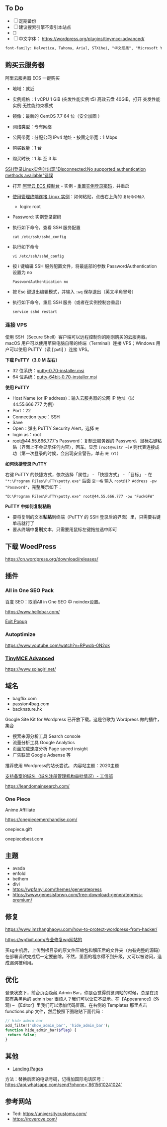 

## To Do

- [ ] 定期备份
- [ ] 建议搜索引擎不索引本站点 
- [ ] 
- [ ] 中文字体： https://wordpress.org/plugins/tinymce-advanced/ 

```html
font-family: Helvetica, Tahoma, Arial, STXihei, "华文细黑", "Microsoft YaHei", "微软雅黑", SimSun, "宋体", Heiti, "黑体", sans-serif;
```



## 购买云服务器

阿里云服务器 ECS 一键购买 

- 地域：就近

- 实例规格：1 vCPU 1 GiB (突发性能实例 t5)  高效云盘 40GiB，打开 突发性能实例 无性能约束模式

- 镜像：最新的 CentOS 7.7 64 位（安全加固 ）

- 网络类型：专有网络

- 公网带宽：分配公网 IPv4 地址 - 按固定带宽：1 Mbps

- 购买数量：1 台

- 购买时长：1 年 至 3 年



[SSH登录Linux实例时出现"Disconnected:No supported authentication methods available"错误](https://help.aliyun.com/knowledge_detail/41489.html)

- 打开 [阿里云 ECS 控制台](https://ecs.console.aliyun.com/) -  实例 - [重置实例登录密码](https://help.aliyun.com/document_detail/25439.html)，并重启

- [使用管理终端连接 Linux 实例](https://help.aliyun.com/document_detail/25433.html)：如何粘贴，点击右上角的 `复制命令输入`
	
	- login: root
- Password: 实例登录密码
	
- 执行如下命令，查看 SSH 服务配置

	```
	cat /etc/ssh/sshd_config
	```
	
- 执行如下命令

	```
	vi /etc/ssh/sshd_config 
	```

- 按 i 键编辑 SSH 服务配置文件，将最底部的参数 PasswordAuthentication 设置为 no

	```
	PasswordAuthentication no
	```

- 按 Esc 键退出编辑模式，并输入 `:wq` 保存退出（英文半角冒号）

-  执行如下命令，重启 SSH 服务（或者在实例控制台重启）

	```
	service sshd restart
	```

	



### 连接 VPS

使用 SSH（Secure Shell）客户端可以远程控制你的刚刚购买的云服务器。macOS 用户可以使用苹果电脑自带的终端（Terminal）连接 VPS；Windows 用户可以使用 PuTTY（读 [ˈpʌti] ）连接 VPS。

**下载 PuTTY（3.0 M 左右）**

- 32 位系统：[putty-0.70-installer.msi](https://the.earth.li/~sgtatham/putty/latest/w32/putty-0.73-installer.msi)
- 64 位系统：[putty-64bit-0.70-installer.msi](https://the.earth.li/~sgtatham/putty/latest/w64/putty-64bit-0.73-installer.msi)



**使用 PuTTY**

- Host Name (or IP address)：输入云服务器的公网 IP 地址（以 44.55.666.777 为例）
- Port：22
- Connection type：SSH
- Save
- Open：弹出 PuTTY Security Alert，选择 `是`
- login as：root
- root@44.55.666.777's Password：复制云服务器的 Password，鼠标右键粘贴（界面上不会显示任何内容），回车。显示 `[root@vultr ~]#` 则代表连接成功（第一次登录的时候，会出现安全警告，单击 `是（Y）`）



**如何快捷登录 PuTTY**

右键 PuTTY 的快捷方式，依次选择「属性」 - 「快捷方式」 - 「目标」 - 在 `"*:\Program Files\PuTTY\putty.exe"` 后面 `空一格` 输入 `root@IP Address -pw "Password"`，完整展示如下：

```
"D:\Program Files\PuTTY\putty.exe" root@44.55.666.777 -pw "FuckGFW"
```





**PuTTY 中如何复制粘贴**

- 要将复制的文本**粘贴**到终端（PuTTY 的 SSH 登录后的界面）里，只需要右键单击就行了
- 要从终端中**复制**文本，只需要用鼠标左键拖拉选中即可





## 下载 WoedPress

 https://cn.wordpress.org/download/releases/ 





## 插件



### All in One SEO Pack

百度 SEO：取消All in One SEO 中 noindex设置。





https://www.hellobar.com/



[Exit Popup](https://cn.wordpress.org/plugins/exit-popup/)







### Autoptimize

 https://www.youtube.com/watch?v=RPwob-0N2ok 





### [TinyMCE Advanced](https://wordpress.org/plugins/tinymce-advanced/)




https://www.solagirl.net/


## 域名

- bagflix.com
- passion4bag.com
- backnature.hk


Google Site Kit for Wordpress 已开放下载。这是谷歌为 Wordpress 做的插件，集合 

- 搜索来源分析工具 Search console 
- 流量分析工具 Google Analytics
- 页面加载速度分析 Page speed insight
- 广告联盟 Google Adsense 等

推荐使用 Wordpress的站长尝试。
内容站主题：2020主题

[支持备案的域名（域名注册管理机构审批情况）- 工信部](http://xn--eqrt2g.xn--vuq861b/#)





https://leandomainsearch.com/



### One Piece

Anime Affiliate



https://onepiecemerchandise.com/

onepiece.gift

onepiecebest.com





## 主题


- avada
- enfold
- bethem
- divi
- https://wpfanyi.com/themes/generatepress
- https://www.genesisforwp.com/free-download-generatepress-premium/


## 修复

https://www.imzhanghaoyu.com/how-to-protect-wordpress-from-hacker/


https://wpfixit.com/专业修复wp网站的



买sg主机后，上传到根目录的原文件压缩包和解压后的文件夹（内有完整的源码）在部署调试完成后一定要删除。不然，里面的程序得不到升级，又可以被访问，造成漏洞被利用。









## 优化



登录状态下，前台页面隐藏 Admin Bar，你是否觉得浏览网站的时候，总是在顶部有条黑色的 admin bar 很烦人？我们可以让它不显示。在【Appearance】(外观) – 【Editor】里我们可以添加代码屏蔽。在右侧的 Templates 那里点击 functions.php 文件，然后按照下图粘贴下面代码：



```php
// hide admin bar
add_filter('show_admin_bar', 'hide_admin_bar');
function hide_admin_bar($flag) {
 return false;
}
```







## 其他


- [Landing Pages](https://www.brizy.cloud/)

方法：替换后面的电话号码，记得加国际电话区号：
https://api.whatsapp.com/send?phone=`8615610241024`


## 参考网站

- Ted: https://universitycustoms.com/
- https://roverove.com/
